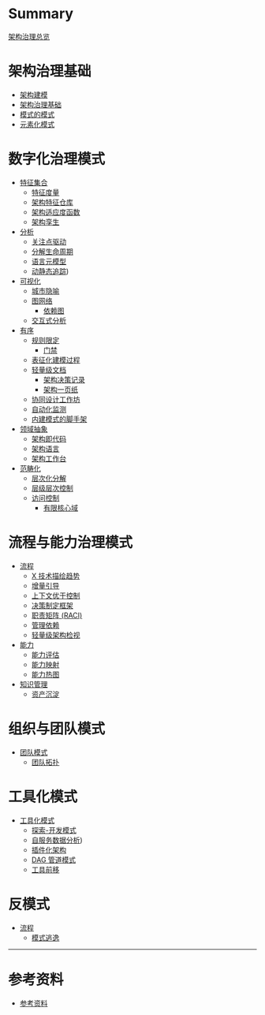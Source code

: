 # Summary

[架构治理总览](README.md)

# 架构治理基础

- [架构建模](basic/architecture-modeling.md)
- [架构治理基础](basic/architecture-basic.md)
- [模式的模式](basic/architecture-patterns.md)
- [元素化模式](basic/elemental-pattern.md)

# 数字化治理模式

- [特征集合](category/category-characteristic.md)
    - [特征度量](category/category-characteristic-measure.md)
    - [架构特征仓库](patterns/characteristics-repository.md)
    - [架构适应度函数](patterns/fitness-function.md)
    - [架构孪生](patterns/architecture-twin.md)
- [分析](category/category-analysis.md)
    - [关注点驱动](patterns/focus-driven.md)
    - [分解生命周期](patterns/analysis-lifecycle.md)
    - [语言元模型](patterns/language-metamodel.md)
    - [动静态追踪](patterns/dynamic-tracing.md))
- [可视化](category/category-viz.md)
    - [城市隐喻](patterns/city-metaphor.md)
    - [图网络](patterns/graph-network.md)
        - [依赖图](patterns/graph-dependency.md)
    - [交互式分析](patterns/interactive-analysis.md)
- [有序](category/category-ordered.md)
    - [规则限定](patterns/linter-limit-rule.md)
        - [门禁](patterns/gate-guard.md)
    - [表征化建模过程](patterns/fact-based-modeling.md)
    - [轻量级文档](patterns/lightweight-documentation.md)
        - [架构决策记录](patterns/architecture-decision-record.md)
        - [架构一页纸](patterns/all-in-one-page.md)
    - [协同设计工作坊](patterns/collaborative-workshop.md)
    - [自动化监测](patterns/automated-monitoring.md)
    - [内建模式的脚手架](patterns/scaffolding.md)
- [领域抽象](category/category-language.md)
    - [架构即代码](patterns/architecture-as-code.md)
    - [架构语言](patterns/architecture-language.md)
    - [架构工作台](patterns/architecture-workbench.md)
- [范畴化](category/category-categorization.md)
    - [层次化分解](patterns/hierarchical-decomposition.md)
    - [层级层次控制](patterns/layered-control.md)
    - [访问控制](patterns/access-control.md)
        - [有限核心域](patterns/limited-core-domain.md)

# 流程与能力治理模式

- [流程]()
    - [X 技术描绘趋势](process/trend-lead-vision.md)
    - [增量引导](process/incremental-guidance.md)
    - [上下文优于控制](process/context-over-control.md)
    - [决策制定框架](process/decision-framework.md)
    - [职责矩阵 (RACI)](process/responsibilities-matrix.md)
    - [管理依赖](process/manage-dependency.md)
    - [轻量级架构检视](process/lightweight-architecture-review.md)
- [能力]()
    - [能力评估](process/capability-assessment.md)
    - [能力映射](process/capability-mapping.md)
    - [能力热图](process/capability-heat-map.md)
- [知识管理]()
    - [资产沉淀](process/asset-deposition.md)

# 组织与团队模式

- [团队模式]()
    - [团队拓扑](team/team-topology.md)

# 工具化模式

- [工具化模式]()
    - [探索-开发模式](tools/discovery-development.md)
    - [自服务数据分析](tools/self-service-data-analysis.md))
    - [插件化架构](tools/plugin-system.md)
    - [DAG 管道模式](tools/dag-pipeline.md)
    - [工具前移](tools/tool-shift-left.md)

# 反模式

- [流程]()
    - [模式逃逸](bad-patterns/pattern-escape.md)

---

# 参考资料

- [参考资料](reference/README.md)
